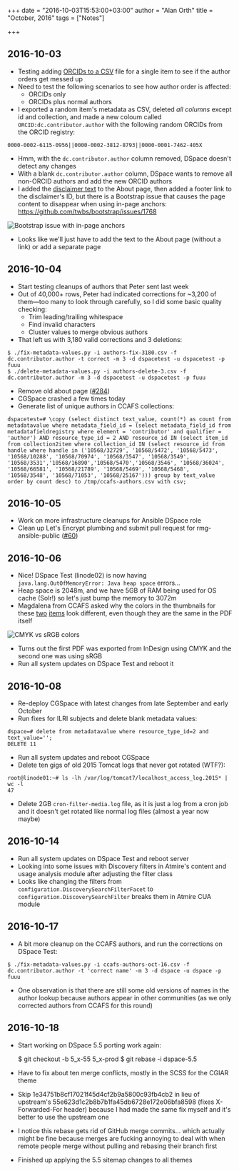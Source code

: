 +++
date = "2016-10-03T15:53:00+03:00"
author = "Alan Orth"
title = "October, 2016"
tags = ["Notes"]

+++
## 2016-10-03

- Testing adding [ORCIDs to a CSV](https://wiki.duraspace.org/display/DSDOC5x/ORCID+Integration#ORCIDIntegration-EditingexistingitemsusingBatchCSVEditing) file for a single item to see if the author orders get messed up
- Need to test the following scenarios to see how author order is affected:
  - ORCIDs only
  - ORCIDs plus normal authors
- I exported a random item's metadata as CSV, deleted *all columns* except id and collection, and made a new coloum called `ORCID:dc.contributor.author` with the following random ORCIDs from the ORCID registry:

```
0000-0002-6115-0956||0000-0002-3812-8793||0000-0001-7462-405X
```

- Hmm, with the `dc.contributor.author` column removed, DSpace doesn't detect any changes
- With a blank `dc.contributor.author` column, DSpace wants to remove all non-ORCID authors and add the new ORCID authors
- I added the [disclaimer text](https://github.com/ilri/DSpace/issues/234) to the About page, then added a footer link to the disclaimer's ID, but there is a Bootstrap issue that causes the page content to disappear when using in-page anchors: https://github.com/twbs/bootstrap/issues/1768

![Bootstrap issue with in-page anchors](2016/10/bootstrap-issue.png)

- Looks like we'll just have to add the text to the About page (without a link) or add a separate page

## 2016-10-04

- Start testing cleanups of authors that Peter sent last week
- Out of 40,000+ rows, Peter had indicated corrections for ~3,200 of them—too many to look through carefully, so I did some basic quality checking:
  - Trim leading/trailing whitespace
  - Find invalid characters
  - Cluster values to merge obvious authors
- That left us with 3,180 valid corrections and 3 deletions:

```
$ ./fix-metadata-values.py -i authors-fix-3180.csv -f dc.contributor.author -t correct -m 3 -d dspacetest -u dspacetest -p fuuu
$ ./delete-metadata-values.py -i authors-delete-3.csv -f dc.contributor.author -m 3 -d dspacetest -u dspacetest -p fuuu
```

- Remove old about page ([#284](https://github.com/ilri/DSpace/pull/284))
- CGSpace crashed a few times today
- Generate list of unique authors in CCAFS collections:

```
dspacetest=# \copy (select distinct text_value, count(*) as count from metadatavalue where metadata_field_id = (select metadata_field_id from metadatafieldregistry where element = 'contributor' and qualifier = 'author') AND resource_type_id = 2 AND resource_id IN (select item_id from collection2item where collection_id IN (select resource_id from handle where handle in ('10568/32729', '10568/5472', '10568/5473', '10568/10288', '10568/70974', '10568/3547', '10568/3549', '10568/3531','10568/16890','10568/5470','10568/3546', '10568/36024', '10568/66581', '10568/21789', '10568/5469', '10568/5468', '10568/3548', '10568/71053', '10568/25167'))) group by text_value order by count desc) to /tmp/ccafs-authors.csv with csv;
```

## 2016-10-05

- Work on more infrastructure cleanups for Ansible DSpace role
- Clean up Let's Encrypt plumbing and submit pull request for rmg-ansible-public ([#60](https://github.com/ilri/rmg-ansible-public/pull/60))

## 2016-10-06

- Nice! DSpace Test (linode02) is now having `java.lang.OutOfMemoryError: Java heap space` errors...
- Heap space is 2048m, and we have 5GB of RAM being used for OS cache (Solr!) so let's just bump the memory to 3072m 
- Magdalena from CCAFS asked why the colors in the thumbnails for these [two](https://cgspace.cgiar.org/handle/10568/71249) [items](https://cgspace.cgiar.org/handle/10568/71259) look different, even though they are the same in the PDF itself

![CMYK vs sRGB colors](2016/10/cmyk-vs-srgb.jpg)

- Turns out the first PDF was exported from InDesign using CMYK and the second one was using sRGB
- Run all system updates on DSpace Test and reboot it

## 2016-10-08

- Re-deploy CGSpace with latest changes from late September and early October
- Run fixes for ILRI subjects and delete blank metadata values:

```
dspace=# delete from metadatavalue where resource_type_id=2 and text_value='';
DELETE 11
```

- Run all system updates and reboot CGSpace
- Delete ten gigs of old 2015 Tomcat logs that never got rotated (WTF?):

```
root@linode01:~# ls -lh /var/log/tomcat7/localhost_access_log.2015* | wc -l
47
```

- Delete 2GB `cron-filter-media.log` file, as it is just a log from a cron job and it doesn't get rotated like normal log files (almost a year now maybe)

## 2016-10-14

- Run all system updates on DSpace Test and reboot server
- Looking into some issues with Discovery filters in Atmire's content and usage analysis module after adjusting the filter class
- Looks like changing the filters from `configuration.DiscoverySearchFilterFacet` to `configuration.DiscoverySearchFilter` breaks them in Atmire CUA module

## 2016-10-17

- A bit more cleanup on the CCAFS authors, and run the corrections on DSpace Test:

```
$ ./fix-metadata-values.py -i ccafs-authors-oct-16.csv -f dc.contributor.author -t 'correct name' -m 3 -d dspace -u dspace -p fuuu
```

- One observation is that there are still some old versions of names in the author lookup because authors appear in other communities (as we only corrected authors from CCAFS for this round)

## 2016-10-18

- Start working on DSpace 5.5 porting work again:
    
    $ git checkout -b 5_x-55 5_x-prod
    $ git rebase -i dspace-5.5

- Have to fix about ten merge conflicts, mostly in the SCSS for the CGIAR theme
- Skip 1e34751b8cf17021f45d4cf2b9a5800c93fb4cb2 in lieu of upstream's 55e623d1c2b8b7b1fa45db6728e172e06bfa8598 (fixes X-Forwarded-For header) because I had made the same fix myself and it's better to use the upstream one
- I notice this rebase gets rid of GitHub merge commits... which actually might be fine because merges are fucking annoying to deal with when remote people merge without pulling and rebasing their branch first
- Finished up applying the 5.5 sitemap changes to all themes
